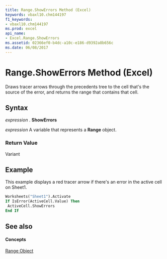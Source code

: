 ```yaml
---
title: Range.ShowErrors Method (Excel)
keywords: vbaxl10.chm144197
f1_keywords:
- vbaxl10.chm144197
ms.prod: excel
api_name:
- Excel.Range.ShowErrors
ms.assetid: 02366ef0-b4dc-a10c-e186-d9392a8b656c
ms.date: 06/08/2017
---
```



# Range.ShowErrors Method (Excel)

Draws tracer arrows through the precedents tree to the cell that's the source of the error, and returns the range that contains that cell.


## Syntax

 _expression_ . **ShowErrors**

 _expression_ A variable that represents a **Range** object.


### Return Value

Variant


## Example

This example displays a red tracer arrow if there's an error in the active cell on Sheet1.


```vb
Worksheets("Sheet1").Activate 
If IsError(ActiveCell.Value) Then 
 ActiveCell.ShowErrors 
End If
```


## See also


#### Concepts


[Range Object](Excel.Range(objec).md)

